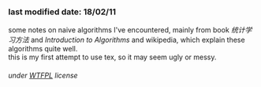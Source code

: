 ### last modified date: 18/02/11

some notes on naive algorithms I've encountered, mainly from book *统计学习方法*
 and *Introduction to Algorithms* and wikipedia, which
explain these algorithms quite well.
<br>
this is my first attempt to use tex, so it may seem ugly or messy.

###### under [WTFPL](http://www.wtfpl.net/txt/copying/) license

